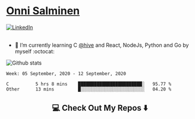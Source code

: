 <h1> <a href="https://osalmine.github.io/cv/">Onni Salminen</a></h1>
<a href="https://www.linkedin.com/in/onni-salminen/" target="_blank"><img src="https://img.shields.io/badge/LinkedIn-%230077B5.svg?&style=flat-square&logo=linkedin&logoColor=white" alt="LinkedIn"></a>
<br />
<br />

- 🌱 I’m currently learning C <a href="https://www.hive.fi/en/">@hive</a> and React, NodeJs, Python and Go by myself :octocat:

![Github stats](https://github-readme-stats.vercel.app/api?username=osalmine&count_private=true&show_icons=true&theme=graywhite&hide=issues,stars)

<!--START_SECTION:waka-->
```text
Week: 05 September, 2020 - 12 September, 2020

C          5 hrs 8 mins    ████████████████████████░   95.77 % 
Other      13 mins         █░░░░░░░░░░░░░░░░░░░░░░░░   04.20 % 
```
<!--END_SECTION:waka-->

<h2  align="center">💻 Check Out My Repos ⬇️ </h2>
